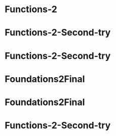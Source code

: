 # Functions-2
# Functions-2-Second-try
# Functions-2-Second-try
# Foundations2Final
# Foundations2Final
# Functions-2-Second-try
